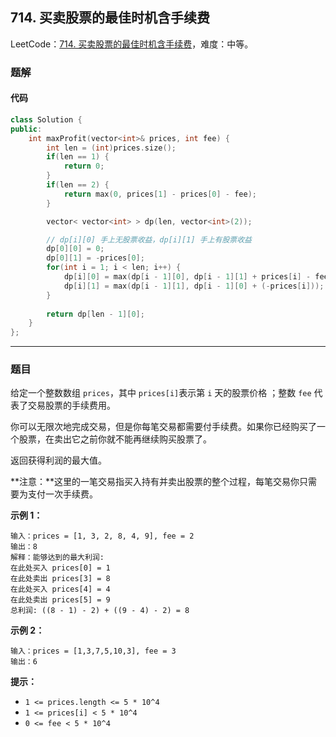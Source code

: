 ## 714. 买卖股票的最佳时机含手续费

LeetCode：[714. 买卖股票的最佳时机含手续费](https://leetcode.cn/problems/best-time-to-buy-and-sell-stock-with-transaction-fee/)，难度：中等。

### 题解

#### 代码

```c++
class Solution {
public:
    int maxProfit(vector<int>& prices, int fee) {
        int len = (int)prices.size();
        if(len == 1) {
            return 0;
        }
        if(len == 2) {
            return max(0, prices[1] - prices[0] - fee);
        }

        vector< vector<int> > dp(len, vector<int>(2));

        // dp[i][0] 手上无股票收益，dp[i][1] 手上有股票收益
        dp[0][0] = 0;
        dp[0][1] = -prices[0];
        for(int i = 1; i < len; i++) {
            dp[i][0] = max(dp[i - 1][0], dp[i - 1][1] + prices[i] - fee);
            dp[i][1] = max(dp[i - 1][1], dp[i - 1][0] + (-prices[i]));
        }
        
        return dp[len - 1][0];
    }
};
```



---



### 题目

给定一个整数数组 `prices`，其中 `prices[i]`表示第 `i` 天的股票价格 ；整数 `fee` 代表了交易股票的手续费用。

你可以无限次地完成交易，但是你每笔交易都需要付手续费。如果你已经购买了一个股票，在卖出它之前你就不能再继续购买股票了。

返回获得利润的最大值。

**注意：**这里的一笔交易指买入持有并卖出股票的整个过程，每笔交易你只需要为支付一次手续费。

 

**示例 1：**

```
输入：prices = [1, 3, 2, 8, 4, 9], fee = 2
输出：8
解释：能够达到的最大利润:  
在此处买入 prices[0] = 1
在此处卖出 prices[3] = 8
在此处买入 prices[4] = 4
在此处卖出 prices[5] = 9
总利润: ((8 - 1) - 2) + ((9 - 4) - 2) = 8
```

**示例 2：**

```
输入：prices = [1,3,7,5,10,3], fee = 3
输出：6
```

 

**提示：**

- `1 <= prices.length <= 5 * 10^4`
- `1 <= prices[i] < 5 * 10^4`
- `0 <= fee < 5 * 10^4`


